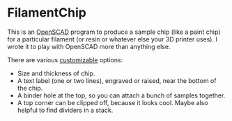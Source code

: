# FilamentChip

This is an [OpenSCAD](https://www.openscad.org/) program to produce a sample chip (like a paint chip) for a particular filament (or resin or whatever else your 3D printer uses). I wrote it to play with OpenSCAD more than anything else.

There are various [customizable](https://en.wikibooks.org/wiki/OpenSCAD_User_Manual/Customizer) options:

* Size and thickness of chip.
* A text label (one or two lines), engraved or raised, near the bottom of the chip.
* A binder hole at the top, so you can attach a bunch of samples together.
* A top corner can be clipped off, because it looks cool. Maybe also helpful to find dividers in a stack.
